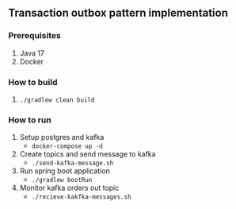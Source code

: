 ## Transaction outbox pattern implementation

### Prerequisites

1. Java 17
2. Docker

### How to build

1. `./gradlew clean build`

### How to run

1. Setup postgres and kafka
    * `docker-compose up -d`
2. Create topics and send message to kafka
    * `./send-kafka-message.sh`
3. Run spring boot application
    * `./gradlew bootRun`
4. Monitor kafka orders out topic
   * `./recieve-kakfka-messages.sh`